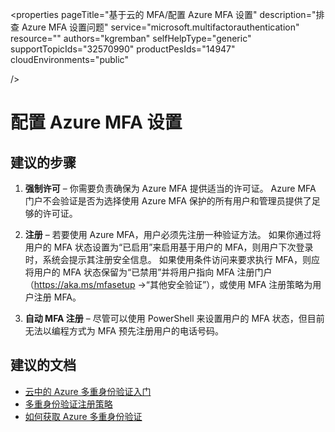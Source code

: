 <properties pageTitle="基于云的 MFA/配置 Azure MFA 设置" description="排查 Azure MFA 设置问题" service="microsoft.multifactorauthentication" resource="" authors="kgremban" selfHelpType="generic" supportTopicIds="32570990" productPesIds="14947" cloudEnvironments="public"

/>


# <a name="configuring-azure-mfa-settings"></a>配置 Azure MFA 设置

## <a name="recommended-steps"></a>**建议的步骤**

1. **强制许可** – 你需要负责确保为 Azure MFA 提供适当的许可证。 Azure MFA 门户不会验证是否为选择使用 Azure MFA 保护的所有用户和管理员提供了足够的许可证。

2. **注册** – 若要使用 Azure MFA，用户必须先注册一种验证方法。 如果你通过将用户的 MFA 状态设置为“已启用”来启用基于用户的 MFA，则用户下次登录时，系统会提示其注册安全信息。 如果使用条件访问来要求执行 MFA，则应将用户的 MFA 状态保留为“已禁用”并将用户指向 MFA 注册门户（https://aka.ms/mfasetup ->“其他安全验证”），或使用 MFA 注册策略为用户注册 MFA。

3. **自动 MFA 注册** – 尽管可以使用 PowerShell 来设置用户的 MFA 状态，但目前无法以编程方式为 MFA 预先注册用户的电话号码。

## <a name="recommended-documents"></a>**建议的文档** 

- [云中的 Azure 多重身份验证入门](https://docs.microsoft.com/azure/multi-factor-authentication/multi-factor-authentication-get-started-cloud)
- [多重身份验证注册策略](https://docs.microsoft.com/azure/active-directory/active-directory-identityprotection#multi-factor-authentication-registration-policy)
- [如何获取 Azure 多重身份验证](https://docs.microsoft.com/azure/multi-factor-authentication/multi-factor-authentication-versions-plans#how-to-get-azure-multi-factor-authentication-1) 
